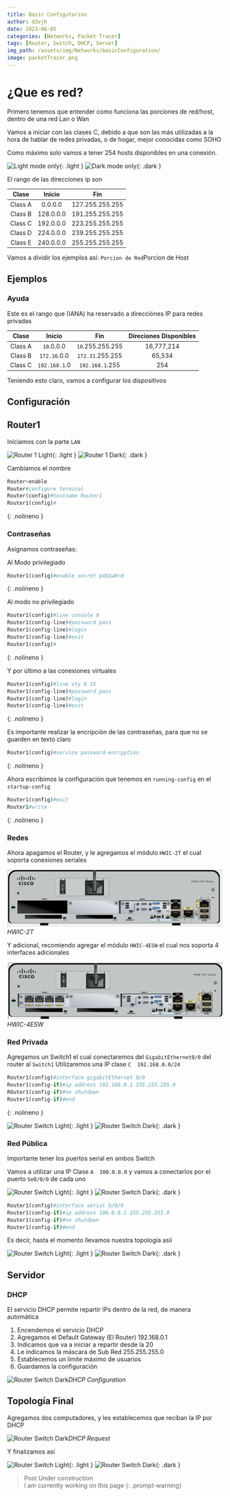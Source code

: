 ```yaml
---
title: Basic Configutarion
author: d3vjh
date: 2023-06-05
categories: [Networks, Packet Tracer]
tags: [Router, Switch, DHCP, Server]
img_path: /assets/img/Networks/basicConfiguration/
image: packetTracer.png
---
```


# ¿Que es red?

Primero tenemos que entender como funciona las porciones de red/host, dentro de una red Lan o Wan

Vamos a iniciar con las clases C, debido a que son las más utilizadas a la hora de hablar de redes privadas, o de hogar, mejor conocidas como SOHO

Como máximo solo vamos a tener 254 hosts disponibles en una conexión.

![Light mode only](WPorciones.png){: .light }
![Dark mode only](DPorciones.png){: .dark }

El rango de las direcciones ip son

|  Clase  |    Inicio      |   Fin            | 
|:-------:|:--------------:|:----------------:|
|Class A  | 0.0.0.0        | 127.255.255.255  |     
|Class B  | 128.0.0.0      | 191.255.255.255  |     
|Class C  | 192.0.0.0      | 223.255.255.255  |     
|Class D  | 224.0.0.0      | 239.255.255.255  |     
|Class E  | 240.0.0.0      | 255.255.255.255  |     

Vamos a dividir los ejemplos así: `Porcion de Red`Porcion de Host

## Ejemplos

### Ayuda

Este es el rango que (IANA) ha reservado a direcciónes IP para redes privadas

|  Clase  |    Inicio      |   Fin            | Direciones Disponibles | 
|:-------:|:--------------:|:----------------:|:--:|
| Class A | `10`.0.0.0     | `10`.255.255.255 |16,777,214|
| Class B | `172.16`.0.0   | `172.31`.255.255 |65,534|
| Class C | `192.168.1`.0  | `192.168.1`.255  |254|


Teniendo esto claro, vamos a configurar los dispositivos

## Configuración

## Router1

Iniciamos con la parte `LAN`

![Router 1 Light](WRouter1.png){: .light }
![Router 1 Dark](DRouter1.png){: .dark }

Cambiamos el nombre

```python
Router>enable
Router#configure terminal
Router(config)#hostname Router1
Router1(config)#
```
{: .nolineno }

### Contraseñas

Asignamos contraseñas:

Al Modo privilegiado
```python
Router1(config)#enable secret p4$$w0rd
```
{: .nolineno }


Al modo no privilegiado

```python
Router1(config)#line console 0
Router1(config-line)#password pass
Router1(config-line)#login
Router1(config-line)#exit
Router1(config)#
```
{: .nolineno }

Y por último a las conexiones virtuales

```python
Router1(config)#line vty 0 15
Router1(config-line)#password pass
Router1(config-line)#login
Router1(config-line)#exit
```
{: .nolineno }

Es importante realizar la encripción de las contraseñas, para que no se guarden en texto claro

```python
Router1(config)#service password-encryption
```
{: .nolineno }

Ahora escribimos la configuración que tenemos en `running-config` en el `startup-config`

```python
Router1(config)#exit
Router1#write 
```
{: .nolineno }



### Redes

Ahora apagamos el Router, y le agregamos el módulo `HWIC-2T` el cual soporta conexiones seriales

![HWIC-2t](/assets/img/Networks/basicConfiguration/HWIC-2T.png)_HWIC-2T_

Y adicional, recomiendo agregar el módulo `HWIC-4ESW` el cual nos soporta 4 interfaces adicionales

![HWIC-4ESW](/assets/img/Networks/basicConfiguration/HWIC-4ESW.png)_HWIC-4ESW_

### Red Privada

Agregamos un Switch1 el cual conectaremos del `GigabitEthernet0/0` del router al `Switch1`
Utilizaremos una IP clase `C  192.168.0.0/24` 

```python
Router1(config)#interface gigabitEthernet 0/0
Router1(config-if)#ip address 192.168.0.1 255.255.255.0
ROuter1(config-if)#no shutdown
Router1(config-if)#end
```
{: .nolineno }


![Router Switch Light](WRouterSwitch.png){: .light }
![Router Switch Dark](DRouterSwitch.png){: .dark }


### Red Pública

Importante tener los puertos serial en ambos Switch

Vamos a utilizar una IP Clase `A  100.0.0.0` y vamos a conectarlos por el puerto `Se0/0/0` de cada uno


![Router Switch Light](WRouterSerial.png){: .light }
![Router Switch Dark](DRouterSerial.png){: .dark }

```python
Router1(config)#interface serial 0/0/0
Router1(config-if)#ip address 100.0.0.1 255.255.255.0
Router1(config-if)#no shutdown
Router1(config-if)#end
```

Es decir, hasta el momento llevamos nuestra topología asii

![Router Switch Light](WTopologia1.png){: .light }
![Router Switch Dark](DTopologia1.png){: .dark }


## Servidor

### DHCP

El servicio DHCP permite repartir IPs dentro de la red, de manera automática

1. Encendemos el servicio DHCP
2. Agregamos el Default Gateway (El Router) 192.168.0.1
3. Indicamos que va a iniciar a repartir desde la 20
4. Le indicamos la máscara de Sub Red 255.255.255.0
5. Establecemos un límite máximo de usuarios
6. Guardamos la configuración


![Router Switch Dark](DHCP.png)_DHCP Configuration_

## Topología Final

Agregamos dos computadores, y les establecemos que reciban la IP por DHCP

![Router Switch Dark](DHCPRequest.png)_DHCP Request_

Y finalizamos así

![Router Switch Light](WFinal.png){: .light }
![Router Switch Dark](DFinal.png){: .dark }



























> Post Under construction <br> I am currently working on this page
{: .prompt-warning}